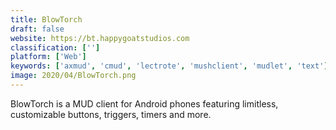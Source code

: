 ```yaml
---
title: BlowTorch
draft: false 
website: https://bt.happygoatstudios.com
classification: ['']
platform: ['Web']
keywords: ['axmud', 'cmud', 'lectrote', 'mushclient', 'mudlet', 'text']
image: 2020/04/BlowTorch.png
---
```

BlowTorch is a MUD client for Android phones featuring limitless, customizable buttons, triggers, timers and more.